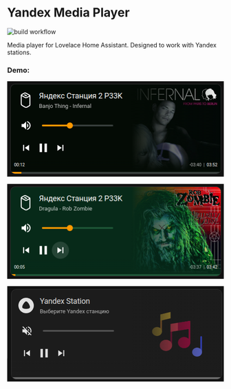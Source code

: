 # Yandex Media Player

![build workflow](https://github.com/itsib/yandex-media-player/actions/workflows/release.yaml/badge.svg)

Media player for Lovelace Home Assistant. Designed to work with Yandex stations.

### Demo:

![Interface Screenshot_0](/git-assets/demo-0.png)

![Interface Screenshot 1](/git-assets/demo-1.png)

![Interface Screenshot 2](/git-assets/demo-2.png)
